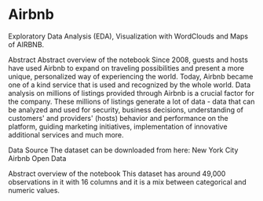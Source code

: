 # Airbnb
Exploratory Data Analysis (EDA), Visualization with WordClouds and Maps of AIRBNB.

Abstract
Abstract overview of the notebook Since 2008, guests and hosts have used Airbnb to expand on traveling possibilities and present a more unique, personalized way of experiencing the world. Today, Airbnb became one of a kind service that is used and recognized by the whole world. Data analysis on millions of listings provided through Airbnb is a crucial factor for the company. These millions of listings generate a lot of data - data that can be analyzed and used for security, business decisions, understanding of customers' and providers' (hosts) behavior and performance on the platform, guiding marketing initiatives, implementation of innovative additional services and much more.

Data Source
The dataset can be downloaded from here: New York City Airbnb Open Data

Abstract overview of the notebook
This dataset has around 49,000 observations in it with 16 columns and it is a mix between categorical and numeric values.
